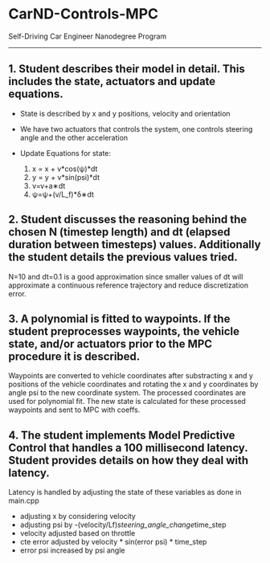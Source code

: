 # CarND-Controls-MPC
Self-Driving Car Engineer Nanodegree Program

---
## 1. Student describes their model in detail. This includes the state, actuators and update equations.

- State is described by x and y positions, velocity and orientation
- We have two actuators that controls the system, one controls steering angle and the other acceleration
- Update Equations for state:
	
	1) x = x + v*cos(ψ)*dt	
	2) y = y + v*sin(psi)*dt	
	3) v=v+a∗dt	
	4) ψ=ψ+(v/L_f)*δ∗dt

## 2. Student discusses the reasoning behind the chosen N (timestep length) and dt (elapsed duration between timesteps) values. Additionally the student details the previous values tried.

N=10 and dt=0.1 is a good approximation since smaller values of dt will approximate a continuous reference trajectory and reduce discretization error. 

## 3. A polynomial is fitted to waypoints. If the student preprocesses waypoints, the vehicle state, and/or actuators prior to the MPC procedure it is described.

Waypoints are converted to vehicle coordinates after substracting x and y positions of the vehicle coordinates and rotating the x and y coordinates by angle psi to the new coordinate system. The processed coordinates are used for polynomial fit. The new state is calculated for these processed waypoints and sent to MPC with coeffs.

## 4. The student implements Model Predictive Control that handles a 100 millisecond latency. Student provides details on how they deal with latency.

Latency is handled by adjusting the state of these variables as done in main.cpp
- adjusting x by considering velocity
- adjusting psi by -(velocity/Lf)*steering_angle_change*time_step
- velocity adjusted based on throttle
- cte error adjusted by velocity * sin(error psi) * time_step
- error psi increased by psi angle


